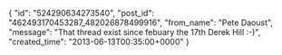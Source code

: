  {
   "id": "524290634273540",
   "post_id": "462493170453287_482026878499916",
   "from_name": "Pete Daoust",
   "message": "That thread exist since febuary the 17th Derek Hill :-)",
   "created_time": "2013-06-13T00:35:00+0000"
 }
